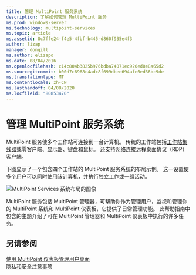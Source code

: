 ```yaml
---
title: 管理 MultiPoint 服务系统
description: 了解如何管理 MultiPoint 服务
ms.prod: windows-server
ms.technology: multipoint-services
ms.topic: article
ms.assetid: 8c7ffe24-f4e5-4fbf-b445-d860f935e4f3
author: lizap
manager: dongill
ms.author: elizapo
ms.date: 08/04/2016
ms.openlocfilehash: c14c804b3825b976bdba74071ec920ed8e8a65d2
ms.sourcegitcommit: b00d7c8968c4adc8f699dbee694afe6ed36bc9de
ms.translationtype: MT
ms.contentlocale: zh-CN
ms.lasthandoff: 04/08/2020
ms.locfileid: "80853470"
---
```

# <a name="managing-your-multipoint-services-system"></a>管理 MultiPoint 服务系统
MultiPoint 服务使多个工作站可连接到一台计算机。 传统的工作站包括[工作站集线器](Switch-Between-Modes.md)或零客户端、显示器、键盘和鼠标。 还支持网络连接远程桌面协议（RDP）客户端。  
  
下图显示了一个包含四个工作站的 MultiPoint 服务系统的布局示例。 这一设置使多个用户可以同时使用该计算机，并执行独立工作或一组活动。  
  
![MultiPoint Services 系统布局的图像](./media/WMSMultiPointServerSystemLayout.gif)  
  
MultiPoint 服务包括 MultiPoint 管理器，可帮助你作为管理用户，监视和管理你的 MultiPoint 系统和 MultiPoint 仪表板，它提供了日常管理功能。 此帮助指南中包含的主题介绍了可在 MultiPoint 管理器和 MultiPoint 仪表板中执行的许多任务。  
  
## <a name="see-also"></a>另请参阅  
[使用 MultiPoint 仪表板管理用户桌面](Manage-User-Desktops-Using-MultiPoint-Dashboard.md)  
[隐私和安全注意事项](Privacy-and-Security-Considerations.md)  
